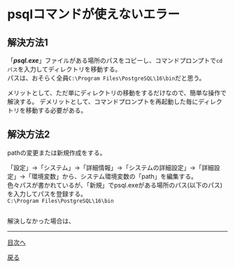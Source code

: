 # psqlコマンドが使えないエラー

## 解決方法1
「***psql.exe***」ファイルがある場所のパスをコピーし、コマンドプロンプトで`cd パス`を入力してディレクトリを移動する。  
パスは、おそらく全員`C:\Program Files\PostgreSQL\16\bin`だと思う。

メリットとして、ただ単にディレクトリの移動をするだけなので、簡単な操作で解決する。
デメリットとして、コマンドプロンプトを再起動した毎にディレクトリを移動する必要がある。  

## 解決方法2
pathの変更または新規作成をする。  

「設定」->「システム」->「詳細情報」->「システムの詳細設定」->「詳細設定」->「環境変数」から、システム環境変数の「path」を編集する。  
色々パスが書かれているが、「新規」でpsql.exeがある場所のパス(以下のパス)を入力してパスを登録する。  
`C:\Program Files\PostgreSQL\16\bin`

<img src="">

解決しなかった場合は、


___
[目次へ]()

[戻る]()

